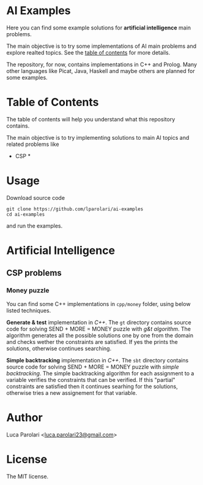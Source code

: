 # AI Examples

Here you can find some example solutions for **artificial intelligence** main problems.

The main objective is to try some implementations of AI main problems and explore realted topics.
See the [table of contents](#table-of-contents) for more details.

The repository, for now, contains implementations in C++ and Prolog. Many other languages like Picat, Java, Haskell 
and maybe others are planned for some examples. 





# Table of Contents

The table of contents will help you understand what this repository contains.


The main objective is to try implementing solutions to main  AI topics and related problems like
* CSP
 	* 


# Usage

Download source code
```
git clone https://github.com/lparolari/ai-examples
cd ai-examples
```
and run the examples.


# Artificial Intelligence

## CSP problems

### Money puzzle 

You can find some C++ implementations in `cpp/money` folder, using below listed techniques.

**Generate & test** implementation in *C++*. The `gt` directory contains source code for solving SEND + MORE = MONEY 
puzzle with *g&t algorithm*. The algorithm generates all the possible solutions one by one from the domain and checks 
wether the constraints are satisfied. If yes the prints the solutions, otherwise continues searching.

**Simple backtracking** implementation in *C++*. The `sbt` directory contains source code for solving SEND + MORE = 
MONEY puzzle with *simple backtracking*. The simple backtracking algorithm for each assignment to a variable verifies 
the constraints that can be verified. If this "partial" constraints are satisfied then it continues searhing for the 
solutions, otherwise tries a new assignement for that variable.


# Author

Luca Parolari <<luca.parolari23@gmail.com>>


# License

The MIT license.
